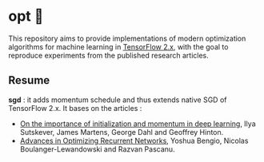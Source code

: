 # opt :dart:
This repository aims to provide implementations of modern optimization algorithms for machine learning in [TensorFlow 2.x](https://github.com/tensorflow/tensorflow), with the goal to reproduce experiments from the published research articles.


## Resume
**sgd** : it adds momentum schedule and thus extends native SGD of TensorFlow 2.x. It bases on the articles :
* [On the importance of initialization and momentum in deep learning](http://proceedings.mlr.press/v28/sutskever13.pdf), Ilya Sutskever, James Martens, George Dahl and Geoffrey Hinton.
* [Advances in Optimizing Recurrent Networks](https://arxiv.org/pdf/1212.0901.pdf), Yoshua Bengio, Nicolas Boulanger-Lewandowski and Razvan Pascanu.
